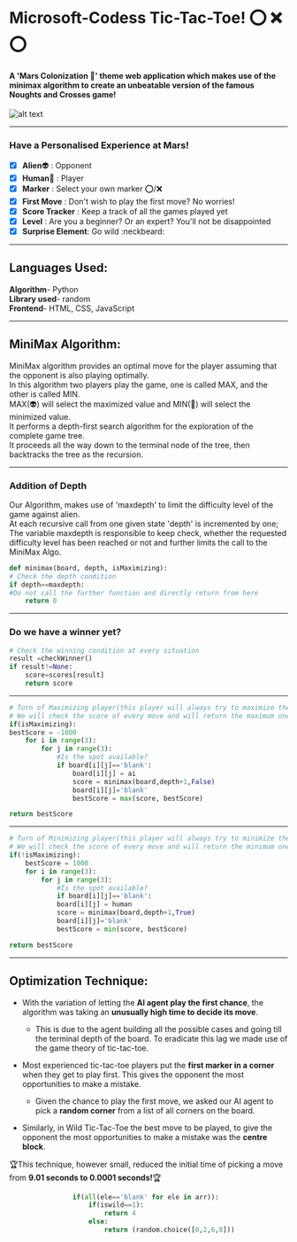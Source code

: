 # Microsoft-Codess Tic-Tac-Toe! ⭕️ ❌ ⭕️  
#### A 'Mars Colonization :volcano:' theme web application which makes use of the minimax algorithm to create an unbeatable version of the famous Noughts and Crosses game!  

![alt text](https://github.com/Anima108/My-Codes/blob/master/src/Mars%20Colonization.jpg "Mars Colonization")  

------------------------------------------------------------------------------------------------------------------------------------------------------------------------------
### Have a Personalised Experience at Mars!  
- [x] **Alien**:alien:  : Opponent    
- [x] **Human**:woman:  : Player  
- [x] **Marker**        : Select your own marker ⭕️/❌  
- [x] **First Move**    : Don't wish to play the first move? No worries!  
- [x] **Score Tracker** : Keep a track of all the games played yet  
- [x] **Level**         : Are you a beginner? Or an expert? You'll not be disappointed  
- [x] **Surprise Element**: Go wild :neckbeard:  

------------------------------------------------------------------------------------------------------------------------------------------------------------------------------

## Languages Used:
**Algorithm**- Python  
**Library used**- random  
**Frontend**- HTML, CSS, JavaScript    

------------------------------------------------------------------------------------------------------------------------------------------------------------------------------
## MiniMax Algorithm:
MiniMax algorithm provides an optimal move for the player assuming that the opponent is also playing optimally.  
In this algorithm two players play the game, one is called MAX, and the other is called MIN.  
MAX(:alien:) will select the maximized value and MIN(:woman:) will select the minimized value.  
It performs a depth-first search algorithm for the exploration of the complete game tree.  
It proceeds all the way down to the terminal node of the tree, then backtracks the tree as the recursion.  

----------------------------------------------------------------------
### Addition of Depth  
Our Algorithm, makes use of 'maxdepth' to limit the difficulty level of the game against alien.  
At each recursive call from one given state 'depth' is incremented by one;
The variable maxdepth is responsible to keep check, whether the requested difficulty level has been reached or not and further limits the call to the MiniMax Algo.

```python
def minimax(board, depth, isMaximizing):
# Check the depth condition
if depth==maxdepth:
#Do not call the further function and directly return from here
	return 0
```

------------------------------------------------------------------------------------------------------------------------------------------------------------------------------
### Do we have a winner yet?
```python
# Check the winning condition at every situation
result =checkWinner()
if result!=None:
	score=scores[result]
	return score
``` 
------------------------------------------------------------------------------------------------------------------------------------------------------------------------------
```python
# Turn of Maximizing player(this player will always try to maximize the score)
# We will check the score of every move and will return the maximum one.
if(isMaximizing):
bestScore = -1000
	for i in range(3):
		for j in range(3):
			#Is the spot available?
			if board[i][j]=='blank':
				board[i][j] = ai
				score = minimax(board,depth+1,False)
				board[i][j]='blank'
				bestScore = max(score, bestScore)

return bestScore
```  
------------------------------------------------------------------------------------------------------------------------------------------------------------------------------
```python
# Turn of Minimizing player(this player will always try to minimize the score)
# We will check the score of every move and will return the minimum one.
if(!isMaximizing):
	bestScore = 1000
	for i in range(3):
		for j in range(3):
			#Is the spot available?
			if board[i][j]=='blank':
			board[i][j] = human
			score = minimax(board,depth+1,True)
			board[i][j]='blank'
			bestScore = min(score, bestScore)

return bestScore
```
------------------------------------------------------------------------------------------------------------------------------------------------------------------------------

## Optimization Technique:  
  
- With the variation of letting the **AI agent play the first chance**, the algorithm was taking an **unusually high time to decide its move**. 
	- This is due to the agent building all the possible cases and going till the terminal depth of the board. To eradicate this lag we made use of the game theory of tic-tac-toe.  

- Most experienced tic-tac-toe players put the **first marker in a corner** when they get to play first. This gives the opponent the most opportunities to make a mistake.      
	- Given the chance to play the first move, we asked our AI agent to pick a **random corner** from a list of all corners on the board.    


- Similarly, in Wild Tic-Tac-Toe the best move to be played, to give the opponent the most opportunities to make a mistake was the **centre block**.  
  
    
:trophy:This technique, however small, reduced the initial time of picking a move from **9.01 seconds to 0.0001 seconds!**:trophy:  

```python
				if(all(ele=='blank' for ele in arr)):
					if(iswild==1):
						return 4
					else:
						return (random.choice([0,2,6,8]))
						
``` 
